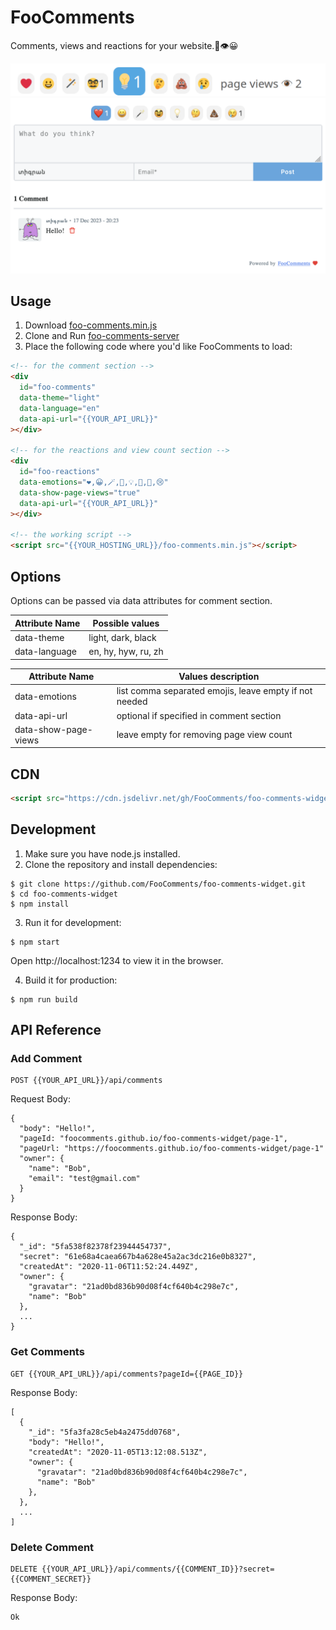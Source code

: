 # FooComments

Comments, views and reactions for your website.💬👁️😀

![screenshot reactions and views](/images/reactions-views-screenshot.png)
![screenshot comments](/images/light.png)

## Usage

1. Download [foo-comments.min.js](/docs/foo-comments.min.js?raw=true)
2. Clone and Run [foo-comments-server](https://github.com/tigransimonyan/foo-comments-server)
3. Place the following code where you'd like FooComments to load:

```html
<!-- for the comment section -->
<div
  id="foo-comments"
  data-theme="light"
  data-language="en"
  data-api-url="{{YOUR_API_URL}}"
></div>

<!-- for the reactions and view count section -->
<div
  id="foo-reactions"
  data-emotions="❤️,😀,🪄,🥸,💡,🤔,💩,😢"
  data-show-page-views="true"
  data-api-url="{{YOUR_API_URL}}" 
></div>

<!-- the working script -->
<script src="{{YOUR_HOSTING_URL}}/foo-comments.min.js"></script>
```

## Options

Options can be passed via data attributes for comment section.

| Attribute Name | Possible values     |
| -------------- | ------------------- |
| data-theme     | light, dark, black  |
| data-language  | en, hy, hyw, ru, zh |


| Attribute Name               | Values description                                     |
| ---------------------------- | ------------------------------------------------------ |
| data-emotions                | list comma separated emojis, leave empty if not needed |
| data-api-url                 | optional if specified in comment section               |
| data-show-page-views         | leave empty for removing page view count               |


## CDN

```html
<script src="https://cdn.jsdelivr.net/gh/FooComments/foo-comments-widget@1.0.4/docs/foo-comments.min.js"></script>
```

## Development

1. Make sure you have node.js installed.
2. Clone the repository and install dependencies:

```
$ git clone https://github.com/FooComments/foo-comments-widget.git
$ cd foo-comments-widget
$ npm install
```

3. Run it for development:

```
$ npm start
```

Open http://localhost:1234 to view it in the browser.

4. Build it for production:

```
$ npm run build
```

## API Reference

### Add Comment

```
POST {{YOUR_API_URL}}/api/comments
```

Request Body:

```
{
  "body": "Hello!",
  "pageId: "foocomments.github.io/foo-comments-widget/page-1",
  "pageUrl: "https://foocomments.github.io/foo-comments-widget/page-1"
  "owner": {
    "name": "Bob",
    "email": "test@gmail.com"
  }
}
```

Response Body:

```
{
  "_id": "5fa538f82378f23944454737",
  "secret": "61e68a4caea667b4a628e45a2ac3dc216e0b8327",
  "createdAt": "2020-11-06T11:52:24.449Z",
  "owner": {
    "gravatar": "21ad0bd836b90d08f4cf640b4c298e7c",
    "name": "Bob"
  },
  ...
}
```

### Get Comments

```
GET {{YOUR_API_URL}}/api/comments?pageId={{PAGE_ID}}
```

Response Body:

```
[
  {
    "_id": "5fa3fa28c5eb4a2475dd0768",
    "body": "Hello!",
    "createdAt": "2020-11-05T13:12:08.513Z",
    "owner": {
      "gravatar": "21ad0bd836b90d08f4cf640b4c298e7c",
      "name": "Bob"
    },
  },
  ...
]
```

### Delete Comment

```
DELETE {{YOUR_API_URL}}/api/comments/{{COMMENT_ID}}?secret={{COMMENT_SECRET}}
```

Response Body:

```
Ok
```
